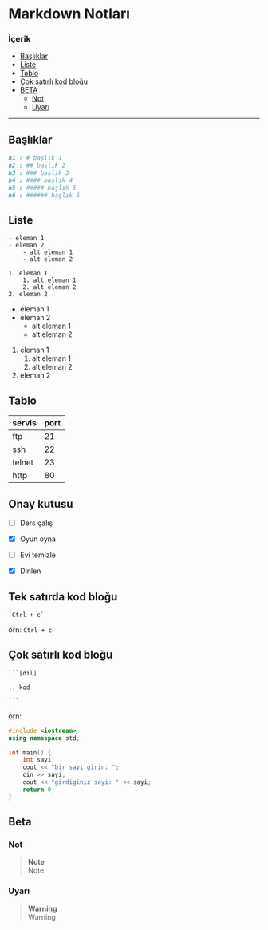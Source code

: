 # Markdown Notları

### İçerik
- [Başlıklar](#başlıklar)
- [Liste](#liste)
- [Tablo](#tablo)
- [Çok satırlı kod bloğu](#çok-satırlı-kod-bloğu)
- [BETA](#beta)
	- [Not](#not)
	- [Uyarı](#uyarı)

---

## Başlıklar
```md
h1 : # başlık 1
h2 : ## başlık 2
h3 : ### başlık 3
h4 : #### başlık 4
h5 : ##### başlık 5
h6 : ###### başlık 6
```


## Liste
```  
- eleman 1
- eleman 2
	- alt eleman 1
	- alt eleman 2

1. eleman 1
	1. alt eleman 1
	2. alt eleman 2
2. eleman 2
```
- eleman 1
- eleman 2
	- alt eleman 1
	- alt eleman 2

1. eleman 1
	1. alt eleman 1
	2. alt eleman 2
2. eleman 2



## Tablo
| servis | port |
| ------ | ---- |
| ftp | 21 |
| ssh | 22 |
| telnet | 23 |
| http | 80 |



## Onay kutusu
- [ ] Ders çalış
- [x] Oyun oyna
- [ ] Evi temizle
- [x] Dinlen



## Tek satırda kod bloğu
```
`Ctrl + c`
```
örn: `Ctrl + c`



## Çok satırlı kod bloğu
```
```[dil]

.. kod

```‏‏‏‏‏‏‏‏   
```
örn:
```cpp
#include <iostream>
using namespace std;

int main() {
	int sayi;
	cout << "bir sayi girin: ";
	cin >> sayi;
	cout << "girdiginiz sayi: " << sayi;
	return 0;
}
```



## Beta
### Not
> **Note** <br>
> Note

### Uyarı
> **Warning** <br>
> Warning
